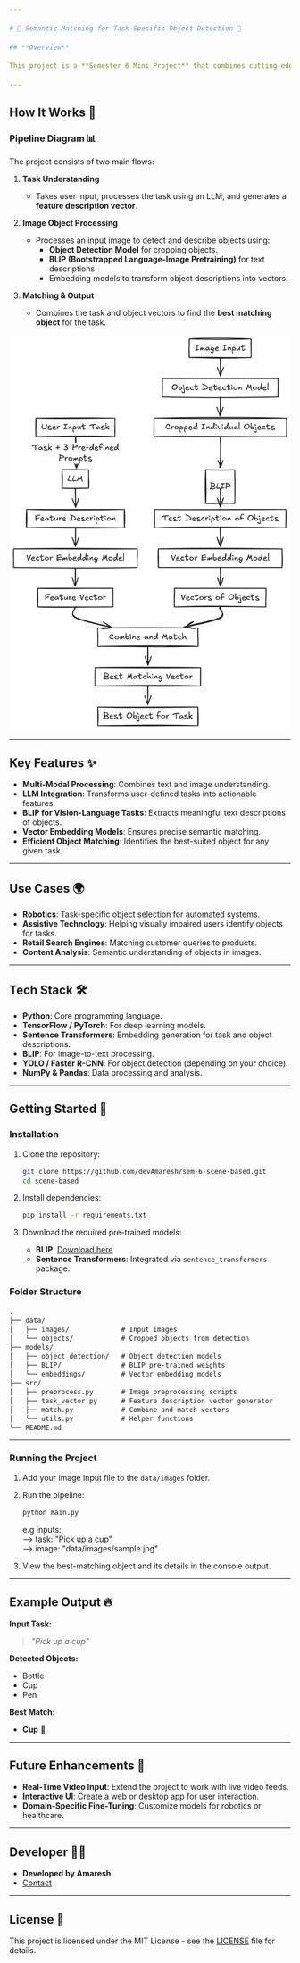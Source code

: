 ```yaml
---

# 🧠 Semantic Matching for Task-Specific Object Detection 🚀

## **Overview**

This project is a **Semester 6 Mini Project** that combines cutting-edge techniques in **Natural Language Processing (NLP)** and **Computer Vision** to identify and select the best object for a user-defined task. It integrates models like **BLIP**, **LLM** (Large Language Models), and **Vector Embedding Models** to provide an end-to-end intelligent system.

---
```


## **How It Works** 🌟

### **Pipeline Diagram** 📊

The project consists of two main flows:

1. **Task Understanding**
   - Takes user input, processes the task using an LLM, and generates a **feature description vector**.
   
2. **Image Object Processing**
   - Processes an input image to detect and describe objects using:
     - **Object Detection Model** for cropping objects.
     - **BLIP (Bootstrapped Language-Image Pretraining)** for text descriptions.
     - Embedding models to transform object descriptions into vectors.
     
3. **Matching & Output**
   - Combines the task and object vectors to find the **best matching object** for the task.

![Pipeline Diagram](miniP.png)

---

## **Key Features** ✨

- **Multi-Modal Processing**: Combines text and image understanding.
- **LLM Integration**: Transforms user-defined tasks into actionable features.
- **BLIP for Vision-Language Tasks**: Extracts meaningful text descriptions of objects.
- **Vector Embedding Models**: Ensures precise semantic matching.
- **Efficient Object Matching**: Identifies the best-suited object for any given task.

---

## **Use Cases** 🌍

- **Robotics**: Task-specific object selection for automated systems.
- **Assistive Technology**: Helping visually impaired users identify objects for tasks.
- **Retail Search Engines**: Matching customer queries to products.
- **Content Analysis**: Semantic understanding of objects in images.

---

## **Tech Stack** 🛠️

- **Python**: Core programming language.
- **TensorFlow / PyTorch**: For deep learning models.
- **Sentence Transformers**: Embedding generation for task and object descriptions.
- **BLIP**: For image-to-text processing.
- **YOLO / Faster R-CNN**: For object detection (depending on your choice).
- **NumPy & Pandas**: Data processing and analysis.

---

## **Getting Started** 🚀

### **Installation**

1. Clone the repository:
   ```bash
   git clone https://github.com/devAmaresh/sem-6-scene-based.git
   cd scene-based
   ```

2. Install dependencies:
   ```bash
   pip install -r requirements.txt
   ```

3. Download the required pre-trained models:
   - **BLIP**: [Download here](https://github.com/salesforce/BLIP)
   - **Sentence Transformers**: Integrated via `sentence_transformers` package.

### **Folder Structure**

```plaintext
.
├── data/
│   ├── images/             # Input images
│   └── objects/            # Cropped objects from detection
├── models/
│   ├── object_detection/   # Object detection models
│   ├── BLIP/               # BLIP pre-trained weights
│   └── embeddings/         # Vector embedding models
├── src/
│   ├── preprocess.py       # Image preprocessing scripts
│   ├── task_vector.py      # Feature description vector generator
│   ├── match.py            # Combine and match vectors
│   └── utils.py            # Helper functions
└── README.md
```

---

### **Running the Project**

1. Add your image input file to the `data/images` folder.
2. Run the pipeline:
   ```bash
   python main.py 
   ```
   e.g inputs:<br/>
   --> task: "Pick up a cup"<br/>
   --> image: "data/images/sample.jpg"

3. View the best-matching object and its details in the console output.

---

## **Example Output** 🔥

**Input Task:**  
> _"Pick up a cup"_

**Detected Objects:**  
- Bottle  
- Cup  
- Pen  

**Best Match:**  
- **Cup** 🥤

---

## **Future Enhancements** 🚀

- **Real-Time Video Input**: Extend the project to work with live video feeds.
- **Interactive UI**: Create a web or desktop app for user interaction.
- **Domain-Specific Fine-Tuning**: Customize models for robotics or healthcare.

---

## **Developer** 👨‍💻

- **Developed by Amaresh**
- [Contact](https://github.com/devAmaresh)
---

## **License** 📜

This project is licensed under the MIT License - see the [LICENSE](LICENSE) file for details.
